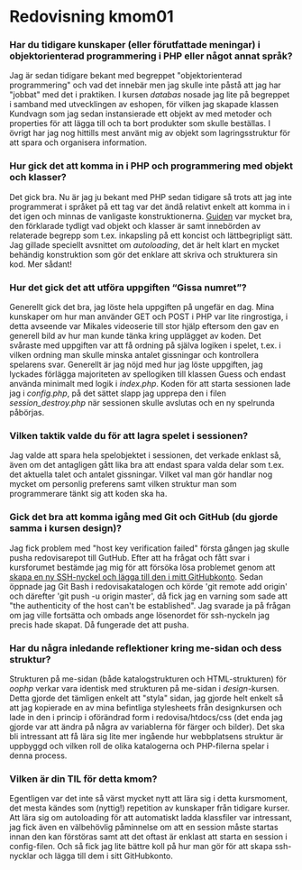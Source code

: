 ---
---
Redovisning kmom01
=========================

### Har du tidigare kunskaper (eller förutfattade meningar) i objektorienterad programmering i PHP eller något annat språk?

Jag är sedan tidigare bekant med begreppet "objektorienterad programmering" och vad det innebär men jag skulle inte påstå att jag har "jobbat" med det i praktiken. I kursen *databas* nosade jag lite på begreppet i samband med utvecklingen av eshopen, för vilken jag skapade klassen Kundvagn som jag sedan instansierade ett objekt av med metoder och properties för att lägga till och ta bort produkter som skulle beställas. I övrigt har jag nog hittills mest använt mig av objekt som lagringsstruktur för att spara och organisera information.

### Hur gick det att komma in i PHP och programmering med objekt och klasser?

Det gick bra. Nu är jag ju bekant med PHP sedan tidigare så trots att jag inte programmerat i språket på ett tag var det ändå relativt enkelt att komma in i det igen och minnas de vanligaste konstruktionerna. [Guiden](https://dbwebb.se/guide/kom-igang-med-objektorienterad-programmering-i-php/intro-till-guiden) var mycket bra, den förklarade tydligt vad objekt och klasser är samt innebörden av relaterade begrepp som t.ex. inkapsling på ett koncist och lättbegripligt sätt. Jag gillade speciellt avsnittet om *autoloading*, det är helt klart en mycket behändig konstruktion som gör det enklare att skriva och strukturera sin kod. Mer sådant!

### Hur det gick det att utföra uppgiften “Gissa numret”?

Generellt gick det bra, jag löste hela uppgiften på ungefär en dag. Mina kunskaper om hur man använder GET och POST i PHP var lite ringrostiga, i detta avseende var Mikales videoserie till stor hjälp eftersom den gav en generell bild av hur man kunde tänka kring upplägget av koden. Det svåraste med uppgiften var att få ordning på själva logiken i spelet, t.ex. i vilken ordning man skulle minska antalet gissningar och kontrollera spelarens svar. Generellt är jag nöjd med hur jag löste uppgiften, jag lyckades förlägga majoriteten av spellogiken till klassen Guess och endast använda minimalt med logik i *index.php*. Koden för att starta sessionen lade jag i *config.php*, på det sättet slapp jag upprepa den i filen *session_destroy.php* när sessionen skulle avslutas och en ny spelrunda påbörjas.

### Vilken taktik valde du för att lagra spelet i sessionen?

Jag valde att spara hela spelobjektet i sessionen, det verkade enklast så, även om det antagligen gått lika bra att endast spara valda delar som t.ex. det aktuella talet och antalet gissningar. Vilket val man gör handlar nog mycket om personlig preferens samt vilken struktur man som programmerare tänkt sig att koden ska ha.

### Gick det bra att komma igång med Git och GitHub (du gjorde samma i kursen design)?

Jag fick problem med "host key verification failed" första gången jag skulle pusha redovisarepot till GutHub. Efter att ha frågat och fått svar i kursforumet bestämde jag mig för att försöka lösa problemet genom att [skapa en ny SSH-nyckel och lägga till den i mitt GitHubkonto](https://help.github.com/en/enterprise/2.15/user/articles/adding-a-new-ssh-key-to-your-github-account). Sedan öppnade jag Git Bash i redovisakatalogen och körde 'git remote add origin' och därefter 'git push -u origin master', då fick jag en varning som sade att "the authenticity of the host can't be established". Jag svarade ja på frågan om jag ville fortsätta och ombads ange lösenordet för ssh-nyckeln jag precis hade skapat. Då fungerade det att pusha.

### Har du några inledande reflektioner kring me-sidan och dess struktur?

Strukturen på me-sidan (både katalogstrukturen och HTML-strukturen) för *oophp* verkar vara identisk med strukturen på me-sidan i *design*-kursen. Detta gjorde det tämligen enkelt att "styla" sidan, jag gjorde helt enkelt så att jag kopierade en av mina befintliga stylesheets från designkursen och lade in den i princip i oförändrad form i redovisa/htdocs/css (det enda jag gjorde var att ändra på några av variablerna för färger och bilder). Det ska bli intressant att få lära sig lite mer ingående hur webbplatsens struktur är uppbyggd och vilken roll de olika katalogerna och PHP-filerna spelar i denna process.

### Vilken är din TIL för detta kmom?

Egentligen var det inte så värst mycket nytt att lära sig i detta kursmoment, det mesta kändes som (nyttig!) repetition av kunskaper från tidigare kurser. Att lära sig om autoloading för att automatiskt ladda klassfiler var intressant, jag fick även en välbehövlig påminnelse om att en session måste startas innan den kan förstöras samt att det oftast är enklast att starta en session i config-filen. Och så fick jag lite bättre koll på hur man gör för att skapa ssh-nycklar och lägga till dem i sitt GitHubkonto.

